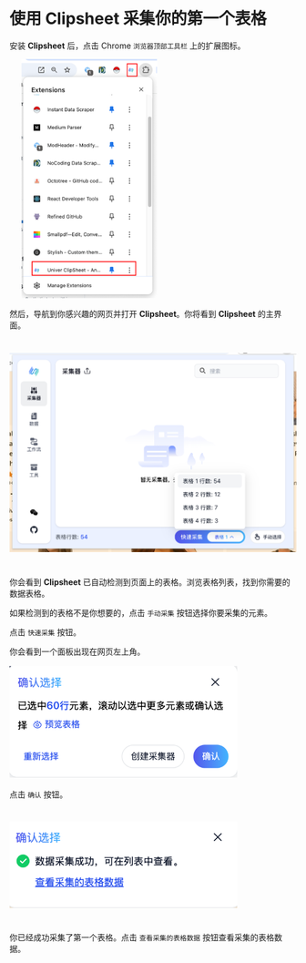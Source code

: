 # 使用 **Clipsheet** 采集你的第一个表格

安装 **Clipsheet** 后，点击 Chrome `浏览器顶部工具栏` 上的扩展图标。

<img  src="/assets/en-US/hello-world/chrome_extensions_navbar.png" style="width: 280px; height: 420px; object-fit: contain;" />

然后，导航到你感兴趣的网页并打开 **Clipsheet**。你将看到 **Clipsheet** 的主界面。

<img  src="/assets/zh-CN/hello-world/clipsheet_popup_detected_dropdown.png" style="width: 600px; height: 400px; object-fit: contain;" />

你会看到 **Clipsheet** 已自动检测到页面上的表格。浏览表格列表，找到你需要的数据表格。

如果检测到的表格不是你想要的，点击 `手动采集` 按钮选择你要采集的元素。

点击 `快速采集` 按钮。

你会看到一个面板出现在网页左上角。

<img  src="/assets/zh-CN/shared/clipsheet_table_scraping_dialog.png" style="width: 400px; height: 200px; object-fit: contain;" />

点击 `确认` 按钮。

<img  src="/assets/zh-CN/hello-world/clipsheet_success_scraping_dialog.png" style="width: 400px; height: 200px; object-fit: contain;" />

你已经成功采集了第一个表格。点击 `查看采集的表格数据` 按钮查看采集的表格数据。
